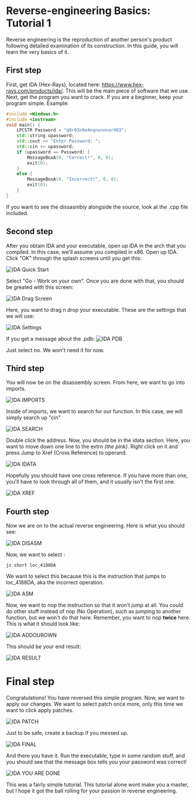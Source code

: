 # Reverse-engineering Basics: Tutorial 1
Reverse engineering is the reproduction of another person's product following detailed examination of its construction. In this guide, you will learn the very basics of it.

## First step
First, get IDA (Hex-Rays), located here: https://www.hex-rays.com/products/ida/. This will be the main piece of software that we use.
Next, get the program you want to crack. If you are a beginner, keep your program simple. Example: 
```c++
#include <Windows.h>
#include <iostream>
void main() {
	LPCSTR Password = "q9r03n9x4nqnxnnnar903";
	std::string upassword;
	std::cout << "Enter Password: ";
	std::cin >> upassword;
	if (upassword == Password) {
		MessageBoxA(0, "Correct!", 0, 0);
		exit(0);
	}
	else {
		MessageBoxA(0, "Incorrect!", 0, 0);
		exit(0);
	}
}
```
If you want to see the dissasmbly alongside the source, look at the .cpp file included.

## Second step
After you obtain IDA and your executable, open up IDA in the arch that you compiled. In this case, we'll assume you compiled in x86. Open up IDA. Click "OK" through the splash screens until you get this:

![IDA Quick Start](https://media.discordapp.net/attachments/669029684524351499/704102284774080512/unknown.png)

Select "Go - Work on your own". Once you are done with that, you should be greated with this screen:

![IDA Drag Screen](https://media.discordapp.net/attachments/669029684524351499/704103154995822682/unknown.png?width=790&height=556)

Here, you want to drag n drop your executable. These are the settings that we will use:

![IDA Settings](https://media.discordapp.net/attachments/669029684524351499/704103471644672061/unknown.png)

If you get a message about the .pdb:
![IDA PDB](https://media.discordapp.net/attachments/669029684524351499/704103952060514334/unknown.png)

Just select no. We won't need it for now.

## Third step
You will now be on the disassembly screen. From here, we want to go into imports.

![IDA IMPORTS](https://media.discordapp.net/attachments/669029684524351499/704104685597884567/unknown.png?width=784&height=557)

Inside of imports, we want to search for our function. In this case, we will simply search up "cin"

![IDA SEARCH](https://media.discordapp.net/attachments/669029684524351499/704104995758276668/unknown.png?width=790&height=557)

Double click the address. Now, you should be in the idata section. Here, you want to move down one line to the extrn *(the pink)*. Right click on it and press Jump to Xref (Cross Reference) to operand.

![IDA IDATA](https://media.discordapp.net/attachments/669029684524351499/704105281696694412/unknown.png?width=790&height=557)

Hopefully you should have one cross reference. If you have more than one, you'll have to look through all of them, and it usually isn't the first one.

![IDA XREF](https://media.discordapp.net/attachments/669029684524351499/704105488283074610/unknown.png?width=786&height=556)

## Fourth step
Now we are on to the actual reverse engineering. Here is what you should see:

![IDA DISASM](https://media.discordapp.net/attachments/669029684524351499/704114164855210034/unknown.png?width=476&height=541)

Now, we want to select :
```
jz short loc_4188DA
```
We want to select this because this is the instruction that jumps to loc_4188DA, aka the incorrect operation.

![IDA ASM](https://media.discordapp.net/attachments/669029684524351499/704114802967970264/unknown.png?width=1145&height=612)

Now, we want to nop the instruction so that it won't jump at all. You could do other stuff instead of nop (No Operation), such as jumping to another function, but we won't do that here. Remember, you want to nop **twice** here. This is what it should look like:

![IDA ADDOUROWN](https://media.discordapp.net/attachments/669029684524351499/704115072062062672/unknown.png)

This should be your end result:

![IDA RESULT](https://media.discordapp.net/attachments/669029684524351499/704118381049282630/unknown.png)

# Final step
Congratulations! You have reversed this simple program. Now, we want to apply our changes. We want to select patch once more, only this time we want to click apply patches.

![IDA PATCH](https://media.discordapp.net/attachments/669029684524351499/704115369224175746/unknown.png)

Just to be safe, create a backup if you messed up.

![IDA FINAL](https://media.discordapp.net/attachments/669029684524351499/704115560551678042/unknown.png)

And there you have it. Run the executable, type in some random stuff, and you should see that the message box tells you your password was correct!

![IDA YOU ARE DONE](https://media.discordapp.net/attachments/669029684524351499/704117150578901162/unknown.png)

This was a fairly simple tutorial. This tutorial alone wont make you a master, but I hope it got the ball rolling for your passion in reverse engineering.
